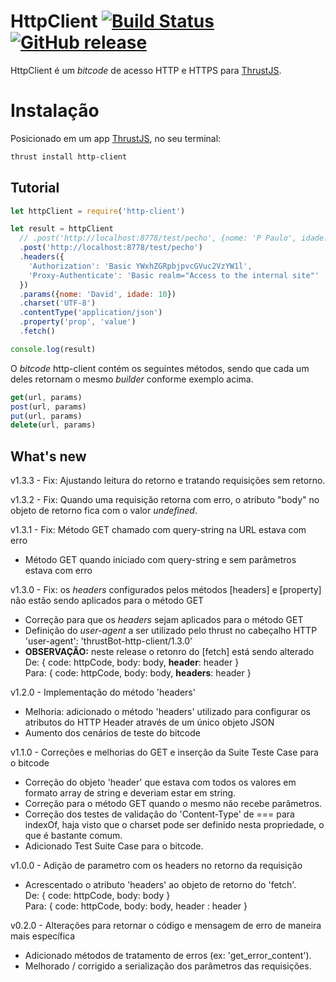 HttpClient
[![Build Status](https://travis-ci.org/thrust-bitcodes/http-client.svg?branch=master)](https://travis-ci.org/thrust-bitcodes/http-client) [![GitHub release](https://img.shields.io/github/release/thrust-bitcodes/http-client.svg)](https://github.com/thrust-bitcodes/http-client/releases)
===============

HttpClient é um *bitcode* de acesso HTTP e HTTPS para [ThrustJS](https://github.com/thrustjs/thrust).

# Instalação

Posicionado em um app [ThrustJS](https://github.com/thrustjs/thrust), no seu terminal:

```bash
thrust install http-client
```

## Tutorial

```javascript
let httpClient = require('http-client')

let result = httpClient
  // .post('http://localhost:8778/test/pecho', {nome: 'P Paulo', idade: 13})
  .post('http://localhost:8778/test/pecho')
  .headers({
    'Authorization': 'Basic YWxhZGRpbjpvcGVuc2VzYW1l',
    'Proxy-Authenticate': 'Basic realm="Access to the internal site"'
  })
  .params({nome: 'David', idade: 10})
  .charset('UTF-8')
  .contentType('application/json')
  .property('prop', 'value')
  .fetch()

console.log(result)
```

O *bitcode* http-client contém os seguintes métodos, sendo que cada um deles retornam o mesmo *builder* conforme exemplo acima.

```javascript
get(url, params)
post(url, params)
put(url, params)
delete(url, params)
```

## What's new

v1.3.3 - Fix: Ajustando leitura do retorno e tratando requisições sem retorno.

v1.3.2 - Fix: Quando uma requisição retorna com erro, o atributo "body" no objeto de retorno fica com o valor _undefined_.

v1.3.1 - Fix: Método GET chamado com query-string na URL estava com erro
* Método GET quando iniciado com query-string e sem parâmetros estava com erro

v1.3.0 - Fix: os _headers_ configurados pelos métodos [headers] e [property] não estão sendo aplicados para o método GET
* Correção para que os _headers_ sejam aplicados para o método GET
* Definição do _user-agent_ a ser utilizado pelo thrust no cabeçalho HTTP<br>
'user-agent': 'thrustBot-http-client/1.3.0'
* **OBSERVAÇÃO:** neste release o retonro do [fetch] está sendo alterado<br>
De: { code: httpCode, body: body, **header**: header }<br>
Para: { code: httpCode, body: body, **headers**: header }

v1.2.0 - Implementação do método 'headers'
* Melhoria: adicionado o método 'headers' utilizado para configurar os atributos do HTTP Header através de um único objeto JSON
* Aumento dos cenários de teste do bitcode

v1.1.0 - Correções e melhorias do GET e inserção da Suite Teste Case para o bitcode
* Correção do objeto 'header' que estava com todos os valores em formato array de string e deveriam estar em string.
* Correção para o método GET quando o mesmo não recebe parâmetros.
* Correção dos testes de validação do 'Content-Type' de === para indexOf, haja visto que o charset pode ser definido nesta propriedade, o que é bastante comum.
* Adicionado Test Suite Case para o bitcode.

v1.0.0 - Adição de parametro com os headers no retorno da requisição
* Acrescentado o atributo 'headers' ao objeto de retorno do 'fetch'.<br>
De: { code: httpCode, body: body }<br>
Para: { code: httpCode, body: body, header : header }

v0.2.0 - Alterações para retornar o código e mensagem de erro de maneira mais específica
* Adicionado métodos de tratamento de erros (ex: 'get_error_content').
* Melhorado / corrigido a serialização dos parâmetros das requisições.
